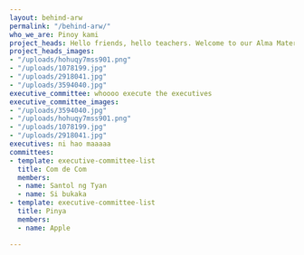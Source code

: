 ```yaml
---
layout: behind-arw
permalink: "/behind-arw/"
who_we_are: Pinoy kami
project_heads: Hello friends, hello teachers. Welcome to our Alma Mater.
project_heads_images:
- "/uploads/hohuqy7mss901.png"
- "/uploads/1078199.jpg"
- "/uploads/2918041.jpg"
- "/uploads/3594040.jpg"
executive_committee: whoooo execute the executives
executive_committee_images:
- "/uploads/3594040.jpg"
- "/uploads/hohuqy7mss901.png"
- "/uploads/1078199.jpg"
- "/uploads/2918041.jpg"
executives: ni hao maaaaa
committees:
- template: executive-committee-list
  title: Com de Com
  members:
  - name: Santol ng Tyan
  - name: Si bukaka
- template: executive-committee-list
  title: Pinya
  members:
  - name: Apple

---
```

